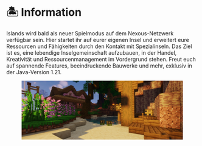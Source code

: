 # 🏝️ Information

Islands wird bald als neuer Spielmodus auf dem Nexous-Netzwerk verfügbar sein. Hier startet ihr auf eurer eigenen Insel und erweitert eure Ressourcen und Fähigkeiten durch den Kontakt mit Spezialinseln. Das Ziel ist es, eine lebendige Inselgemeinschaft aufzubauen, in der Handel, Kreativität und Ressourcenmanagement im Vordergrund stehen. Freut euch auf spannende Features, beeindruckende Bauwerke und mehr, exklusiv in der Java-Version 1.21.

<figure><img src="../.gitbook/assets/image (10).png" alt=""><figcaption></figcaption></figure>
